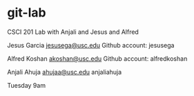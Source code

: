 git-lab
=======

CSCI 201 Lab with Anjali and Jesus and Alfred

Jesus Garcia 
jesusega@usc.edu 
Github account: jesusega

Alfred Koshan
akoshan@usc.edu
Github account: alfredkoshan

Anjali Ahuja
ahujaa@usc.edu
anjaliahuja

Tuesday 9am


